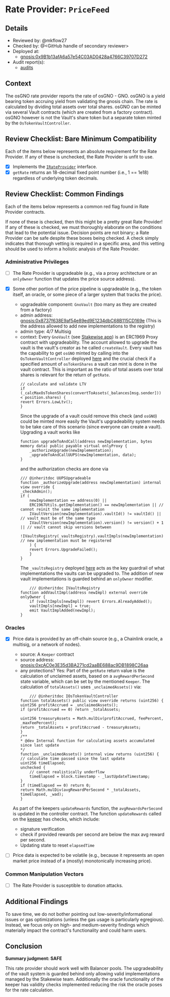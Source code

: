 # Rate Provider: `PriceFeed`

## Details
- Reviewed by: @mkflow27
- Checked by: @\<GitHub handle of secondary reviewer\>
- Deployed at:
    - [gnosis:0x9B1b13afA6a57e54C03AD0428a4766C39707D272](https://gnosisscan.io/address/0x9b1b13afa6a57e54c03ad0428a4766c39707d272#readContract)
- Audit report(s):
    - [audits](https://github.com/stakewise/v3-core/tree/main/audits)

## Context
The osGNO rate provider reports the rate of osGNO - GNO. osGNO is a yield bearing token accruing yield from validating the gnosis chain. The rate is calculated by dividing total assets over total shares. osGNO can be minted via several Vault contracts (which are created from a factory contract). osGNO however is not the Vault's share token but a separate token minted by the `OsTokenVaultController`.  

## Review Checklist: Bare Minimum Compatibility
Each of the items below represents an absolute requirement for the Rate Provider. If any of these is unchecked, the Rate Provider is unfit to use.

- [x] Implements the [`IRateProvider`](https://github.com/balancer/balancer-v2-monorepo/blob/bc3b3fee6e13e01d2efe610ed8118fdb74dfc1f2/pkg/interfaces/contracts/pool-utils/IRateProvider.sol) interface.
- [x] `getRate` returns an 18-decimal fixed point number (i.e., 1 == 1e18) regardless of underlying token decimals.

## Review Checklist: Common Findings
Each of the items below represents a common red flag found in Rate Provider contracts.

If none of these is checked, then this might be a pretty great Rate Provider! If any of these is checked, we must thoroughly elaborate on the conditions that lead to the potential issue. Decision points are not binary; a Rate Provider can be safe despite these boxes being checked. A check simply indicates that thorough vetting is required in a specific area, and this vetting should be used to inform a holistic analysis of the Rate Provider.

### Administrative Privileges
- [ ] The Rate Provider is upgradeable (e.g., via a proxy architecture or an `onlyOwner` function that updates the price source address).

- [x] Some other portion of the price pipeline is upgradeable (e.g., the token itself, an oracle, or some piece of a larger system that tracks the price).
    - upgradeable component: `GnoVault` (too many as they are created from a factory)
    - admin address: [gnosis:0x8737f638E9af54e89ed9E1234dbC68B115CD169e](https://gnosisscan.io/address/0x8737f638E9af54e89ed9E1234dbC68B115CD169e#readProxyContract) (This is the address allowed to add new implementations to the registry)
    - admin type: 4/7 Multisig
    - context: Every `GnoVault` (see [Stakewise app](https://app.stakewise.io/vaults)) is an ERC1969 Proxy contract with upgradeability. The account allowed to upgrade the vault is the vault's creator as he called `createVault`. Every vault has the capability to get `osGNO` minted by calling into the `OsTokenVaultController` deployed [here](https://gnosisscan.io/address/0x60B2053d7f2a0bBa70fe6CDd88FB47b579B9179a#code) and the crucial check if a specified amount of `osTokenShares` a vault can mint is done in the vault contract. This is important as the ratio of total assets over total shares is relevant for the return of `getRate`.
        ```solidity
        // calculate and validate LTV
        if (_calcMaxOsTokenShares(convertToAssets(_balances[msg.sender])) < position.shares) {
        revert Errors.LowLtv();
        }
        ```
        Since the upgrade of a vault could remove this check (and `osGNO`) could be minted more easily the Vault's upgradeability system needs to be take care of this scenario (since everyone can create a vault). Upgrading a vault works like
        ```solidity
        function upgradeToAndCall(address newImplementation, bytes memory data) public payable virtual onlyProxy {
            _authorizeUpgrade(newImplementation);
            _upgradeToAndCallUUPS(newImplementation, data);
        }
        ```
        and the authorization checks are done via
        ```solidity
        /// @inheritdoc UUPSUpgradeable
        function _authorizeUpgrade(address newImplementation) internal view override {
        _checkAdmin();
        if (
            newImplementation == address(0) ||
            ERC1967Utils.getImplementation() == newImplementation || // cannot reinit the same implementation
            IVaultVersion(newImplementation).vaultId() != vaultId() || // vault must be of the same type
            IVaultVersion(newImplementation).version() != version() + 1 || // vault cannot skip versions between
            !IVaultsRegistry(_vaultsRegistry).vaultImpls(newImplementation) // new implementation must be registered
            ) {
            revert Errors.UpgradeFailed();
            }
        }
        ```
        The `_vaultsRegistry` deployed [here](https://gnosisscan.io/address/0x7d014B3C6ee446563d4e0cB6fBD8C3D0419867cB) acts as the key guardrail of what implementations the vaults can be upgraded to. The addition of new vault implementations is guarded behind an `onlyOwner` modifier.
        ```solidity
            /// @inheritdoc IVaultsRegistry
        function addVaultImpl(address newImpl) external override onlyOwner {
            if (vaultImpls[newImpl]) revert Errors.AlreadyAdded();
            vaultImpls[newImpl] = true;
            emit VaultImplAdded(newImpl);
        }
        ```

### Oracles
- [x] Price data is provided by an off-chain source (e.g., a Chainlink oracle, a multisig, or a network of nodes).
    - source: A `Keeper` contract
    - source address: [gnosis:0xcAC0e3E35d3BA271cd2aaBE688ac9DB1898C26aa](https://vscode.blockscan.com/gnosis/0xcAC0e3E35d3BA271cd2aaBE688ac9DB1898C26aa)
    - any protections? Yes: Part of the `getRate` return value is the calculation of unclaimed assets, based on a `avgRewardPerSecond` state variable, which can be set by the mentioned `Keeper`. The calculation of `totalAssets()` uses `_unclaimedAssets()` via:
        ```solidity
            /// @inheritdoc IOsTokenVaultController
        function totalAssets() public view override returns (uint256) {
        uint256 profitAccrued = _unclaimedAssets();
        if (profitAccrued == 0) return _totalAssets;

        uint256 treasuryAssets = Math.mulDiv(profitAccrued, feePercent, _maxFeePercent);
        return _totalAssets + profitAccrued - treasuryAssets;
        }
        /**
        * @dev Internal function for calculating assets accumulated since last update
        */
        function _unclaimedAssets() internal view returns (uint256) {
        // calculate time passed since the last update
        uint256 timeElapsed;
        unchecked {
            // cannot realistically underflow
            timeElapsed = block.timestamp - _lastUpdateTimestamp;
        }
        if (timeElapsed == 0) return 0;
        return Math.mulDiv(avgRewardPerSecond * _totalAssets, timeElapsed, _wad);
        }
        ```
    As part of the keepers `updateRewards` function, the `avgRewardsPerSecond` is updated in the controller contract. The function `updateRewards` called on the [keeper](https://vscode.blockscan.com/gnosis/0xcAC0e3E35d3BA271cd2aaBE688ac9DB1898C26aa) has checks, which include:
    - signature verification
    - check if provided rewards per second are below the max avg reward per second.
    - Updating state to reset `elapsedTime`

- [ ] Price data is expected to be volatile (e.g., because it represents an open market price instead of a (mostly) monotonically increasing price).

### Common Manipulation Vectors
- [ ] The Rate Provider is susceptible to donation attacks.

## Additional Findings
To save time, we do not bother pointing out low-severity/informational issues or gas optimizations (unless the gas usage is particularly egregious). Instead, we focus only on high- and medium-severity findings which materially impact the contract's functionality and could harm users.

## Conclusion
**Summary judgment: SAFE**

This rate provider should work well with Balancer pools. The upgradeability of the vault system is guarded behind only allowing valid implementations managed by the Stakewise team. Additionally the oracle functionality of the keeper has validity checks implemented reducing the risk the oracle poses for the rate calculation.  